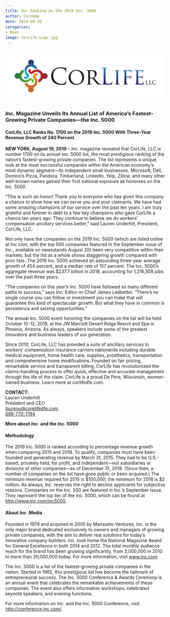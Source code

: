 ```yaml
---
title: Our Ranking on the 2019 Inc. 5000
author: CorHome
date: 2019-08-26
categories: 
- News
image: CorLife-Logo.jpg
---
```

![CorLife Logo](CorLife-Logo.jpg)

### _Inc._ Magazine Unveils Its Annual List of America’s Fastest-Growing Private Companies—the Inc. 5000
 
#### CorLife, LLC Ranks No. 1700 on the 2019 Inc. 5000 With Three-Year Revenue Growth of 240 Percent

<strong>NEW YORK, August 19, 2019</strong> – _Inc._ magazine revealed that CorLife, LLC is number 1700 on its annual Inc. 5000 list, the most prestigious ranking of the nation’s fastest-growing private companies. The list represents a unique look at the most successful companies within the American economy’s most dynamic segment—its independent small businesses. Microsoft, Dell, Domino’s Pizza, Pandora, Timberland, LinkedIn, Yelp, Zillow, and many other well-known names gained their first national exposure as honorees on the Inc. 5000.

“This is such an honor! Thank you to everyone who has given this company a chance to show how we can serve you and your claimants. We have had some amazing champions of our service over the past ten years. I am truly grateful and forever in debt to a few key champions who gave CorLife a chance ten years ago. They continue to believe we do workers’ compensation ancillary services better,” said Lauren Underhill, President, CorLife, LLC.

Not only have the companies on the 2019 Inc. 5000 (which are listed online at Inc.com, with the top 500 companies featured in the September issue of Inc., available on newsstands August 20) been very competitive within their markets, but the list as a whole shows staggering growth compared with prior lists. The 2019 Inc. 5000 achieved an astounding three-year average growth of 454 percent, and a median rate of 157 percent. The Inc. 5000’s aggregate revenue was $237.7 billion in 2018, accounting for 1,216,308 jobs over the past three years.

“The companies on this year’s Inc. 5000 have followed so many different paths to success,” says _Inc._ Editor-in-Chief James Ledbetter. “There’s no single course you can follow or investment you can make that will guarantee this kind of spectacular growth. But what they have in common is persistence and seizing opportunities.”

The annual Inc. 5000 event honoring the companies on the list will be held October 10-12, 2019, at the JW Marriott Desert Ridge Resort and Spa in Phoenix, Arizona. As always, speakers include some of the greatest innovators and business leaders of our generation.

Since 2010, CorLife, LLC has provided a suite of ancillary services to workers’ compensation insurance carriers nationwide including durable medical equipment, home health care, supplies, prosthetics, transportation and comprehensive home modifications. Founded on fair pricing, remarkable service and transparent billing, CorLife has revolutionized the claims-handling process to offer quick, effective and accurate management through the life of the claim. CorLife is a proud De Pere, Wisconsin, women-owned business. Learn more at corlifedfe.com.

<strong>CONTACT:</strong><br>
Lauren Underhill<br>
President and CEO<br>
<a href="mailto:laurenu@corelifedfe.com">laurenu@corelifedfe.com</a><br>
<a href="tel:888-770-7194">888-770-7194</a>

<strong>More about _Inc._ and the Inc. 5000</strong>

#### Methodology

The 2019 Inc. 5000 is ranked according to percentage revenue growth when comparing 2015 and 2018. To qualify, companies must have been founded and generating revenue by March 31, 2015. They had to be U.S.-based, privately held, for profit, and independent—not subsidiaries or divisions of other companies—as of December 31, 2018. (Since then, a number of companies on the list have gone public or been acquired.) The minimum revenue required for 2015 is $100,000; the minimum for 2018 is $2 million. As always, _Inc._ reserves the right to decline applicants for subjective reasons. Companies on the Inc. 500 are featured in Inc.’s September issue. They represent the top tier of the Inc. 5000, which can be found at <a href="http://www.inc.com/inc5000" target="_blank">http://www.inc.com/inc5000</a>.

#### About _Inc._ Media

Founded in 1979 and acquired in 2005 by Mansueto Ventures, _Inc._ is the only major brand dedicated exclusively to owners and managers of growing private companies, with the aim to deliver real solutions for today’s innovative company builders. _Inc._ took home the National Magazine Award for General Excellence in both 2014 and 2012. The total monthly audience reach for the brand has been growing significantly, from 2,000,000 in 2010 to more than 20,000,000 today. For more information, visit <a href="www.inc.com" target="_blank">www.inc.com</a>.

The Inc. 5000 is a list of the fastest-growing private companies in the nation. Started in 1982, this prestigious list has become the hallmark of entrepreneurial success. The Inc. 5000 Conference & Awards Ceremony is an annual event that celebrates the remarkable achievements of these companies. The event also offers informative workshops, celebrated keynote speakers, and evening functions.

For more information on _Inc._ and the Inc. 5000 Conference, visit <a href="http://conference.inc.com/" target="_blank">http://conference.inc.com/</a>.
